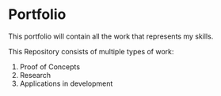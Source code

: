 # Portfolio
This portfolio will contain all the work that represents my skills.

This Repository consists of multiple types of work:
1. Proof of Concepts
2. Research
3. Applications in development

